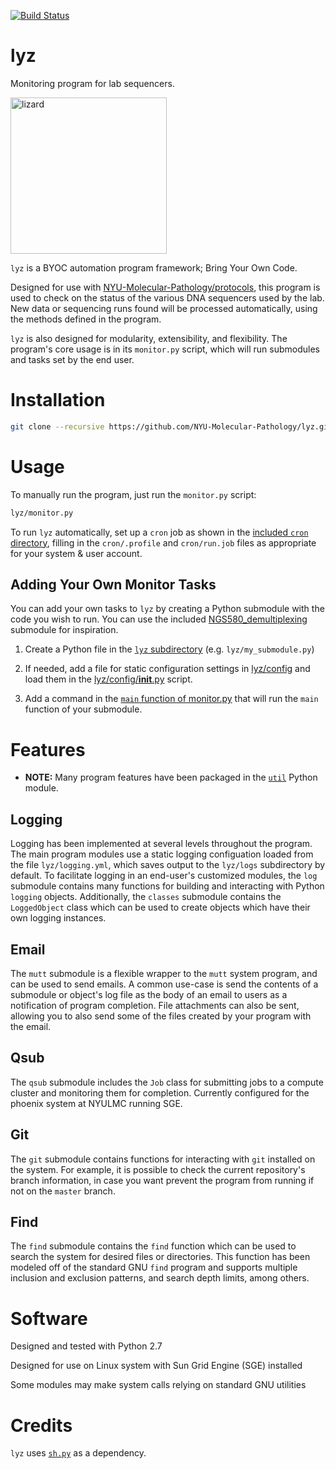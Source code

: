 [![Build Status](https://travis-ci.org/NYU-Molecular-Pathology/lyz.svg?branch=master)](https://travis-ci.org/NYU-Molecular-Pathology/lyz)
# lyz
Monitoring program for lab sequencers.

<img width="250" alt="lizard" src="https://user-images.githubusercontent.com/10505524/28809899-5ba03606-7654-11e7-9047-b18d8924c783.png">

`lyz` is a BYOC automation program framework; Bring Your Own Code. 

Designed for use with [NYU-Molecular-Pathology/protocols](https://github.com/NYU-Molecular-Pathology/protocols), this program is used to check on the status of the various DNA sequencers used by the lab. New data or sequencing runs found will be processed automatically, using the methods defined in the program. 

`lyz` is also designed for modularity, extensibility, and flexibility. The program's core usage is in its `monitor.py` script, which will run submodules and tasks set by the end user. 

# Installation

```bash
git clone --recursive https://github.com/NYU-Molecular-Pathology/lyz.git
```

# Usage
To manually run the program, just run the `monitor.py` script:

```bash
lyz/monitor.py
```

To run `lyz` automatically, set up a `cron` job as shown in the [included `cron` directory](https://github.com/NYU-Molecular-Pathology/lyz/tree/master/cron), filling in the `cron/.profile` and `cron/run.job` files as appropriate for your system & user account.

## Adding Your Own Monitor Tasks

You can add your own tasks to `lyz` by creating a Python submodule with the code you wish to run. You can use the included [NGS580_demultiplexing](https://github.com/NYU-Molecular-Pathology/lyz/blob/master/lyz/NGS580_demultiplexing.py) submodule for inspiration.

1. Create a Python file in the [`lyz` subdirectory](https://github.com/NYU-Molecular-Pathology/lyz/tree/master/lyz) (e.g. `lyz/my_submodule.py`)

2. If needed, add a file for static configuration settings in [lyz/config](https://github.com/NYU-Molecular-Pathology/lyz/tree/master/lyz/config) and load them in the [lyz/config/__init__.py](https://github.com/NYU-Molecular-Pathology/lyz/blob/master/lyz/config/__init__.py) script.

3. Add a command in the [`main` function of monitor.py](https://github.com/NYU-Molecular-Pathology/lyz/blob/master/lyz/monitor.py#L58) that will run the `main` function of your submodule.

# Features

- __NOTE:__ Many program features have been packaged in the [`util`](https://github.com/NYU-Molecular-Pathology/util) Python module.

## Logging

Logging has been implemented at several levels throughout the program. The main program modules use a static logging configuation loaded from the file `lyz/logging.yml`, which saves output to the `lyz/logs` subdirectory by default. To facilitate logging in an end-user's customized modules, the `log` submodule contains many functions for building and interacting with Python `logging` objects. Additionally, the `classes` submodule contains the `LoggedObject` class which can be used to create objects which have their own logging instances.

## Email

The `mutt` submodule is a flexible wrapper to the `mutt` system program, and can be used to send emails. A common use-case is send the contents of a submodule or object's log file as the body of an email to users as a notification of program completion. File attachments can also be sent, allowing you to also send some of the files created by your program with the email.

## Qsub

The `qsub` submodule includes the `Job` class for submitting jobs to a compute cluster and monitoring them for completion. Currently configured for the phoenix system at NYULMC running SGE. 

## Git

The `git` submodule contains functions for interacting with `git` installed on the system. For example, it is possible to check the current repository's branch information, in case you want prevent the program from running if not on the `master` branch. 

## Find

The `find` submodule contains the `find` function which can be used to search the system for desired files or directories. This function has been modeled off of the standard GNU `find` program and supports multiple inclusion and exclusion patterns, and search depth limits, among others. 

# Software
Designed and tested with Python 2.7

Designed for use on Linux system with Sun Grid Engine (SGE) installed

Some modules may make system calls relying on standard GNU utilities

# Credits
`lyz` uses [`sh.py`](https://github.com/amoffat/sh) as a dependency.
